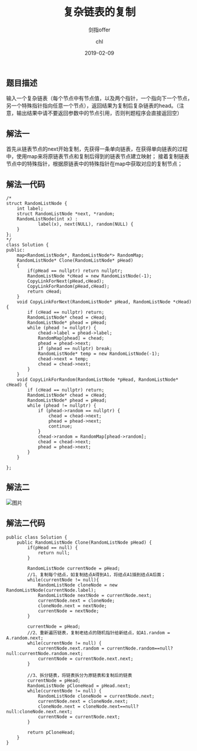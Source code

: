 ﻿---
layout:     post
title:      "复杂链表的复制"
subtitle:   "剑指offer"
date:       2019-02-09
author:     "chl"
header-img: "/img/jzoffer.jpg"
tags:
    - 剑指offer
--- 

## 题目描述
输入一个复杂链表（每个节点中有节点值，以及两个指针，一个指向下一个节点，另一个特殊指针指向任意一个节点），返回结果为复制后复杂链表的head。（注意，输出结果中请不要返回参数中的节点引用，否则判题程序会直接返回空）


## 解法一
首先从链表节点的next开始复制，先获得一条单向链表，在获得单向链表的过程中，使用map来将原链表节点和复制后得到的链表节点建立映射；
接着复制链表节点中的特殊指针，根据原链表中的特殊指针在map中获取对应的复制节点；

## 解法一代码
```
/*
struct RandomListNode {
    int label;
    struct RandomListNode *next, *random;
    RandomListNode(int x) :
            label(x), next(NULL), random(NULL) {
    }
};
*/
class Solution {
public:
    map<RandomListNode*, RandomListNode*> RandomMap;
    RandomListNode* Clone(RandomListNode* pHead)
    {
        if(pHead == nullptr) return nullptr;
        RandomListNode *cHead = new RandomListNode(-1);
        CopyLinkForNext(pHead,cHead);
        CopyLinkForRandom(pHead,cHead);
        return cHead;
    }
    void CopyLinkForNext(RandomListNode* pHead, RandomListNode *cHead) {
        if (cHead == nullptr) return;
        RandomListNode* chead = cHead;
        RandomListNode* phead = pHead;
        while (phead != nullptr) {
            chead->label = phead->label;
            RandomMap[phead] = chead;
            phead = phead->next;
            if (phead == nullptr) break;
            RandomListNode* temp = new RandomListNode(-1);
            chead->next = temp;
            chead = chead->next;
        }
    }
    void CopyLinkForRandom(RandomListNode *pHead, RandomListNode* cHead) {
        if (cHead == nullptr) return;
        RandomListNode* chead = cHead;
        RandomListNode* phead = pHead;
        while (phead != nullptr) {
            if (phead->random == nullptr) {
                chead = chead->next;
                phead = phead->next;
                continue;
            }
            chead->random = RandomMap[phead->random];
            chead = chead->next;
            phead = phead->next;
        }
    }
    
};
```
## 解法二 
![图片](https://note.youdao.com/yws/public/resource/0f1bc32c627d060d4d8f99297e85a4f1/xmlnote/347DA55C3C364C7CBEF85BDCFDCFAE7F/4250)
##  解法二代码
```
public class Solution {
    public RandomListNode Clone(RandomListNode pHead) {
        if(pHead == null) {
            return null;
        }
         
        RandomListNode currentNode = pHead;
        //1、复制每个结点，如复制结点A得到A1，将结点A1插到结点A后面；
        while(currentNode != null){
            RandomListNode cloneNode = new RandomListNode(currentNode.label);
            RandomListNode nextNode = currentNode.next;
            currentNode.next = cloneNode;
            cloneNode.next = nextNode;
            currentNode = nextNode;
        }
         
        currentNode = pHead;
        //2、重新遍历链表，复制老结点的随机指针给新结点，如A1.random = A.random.next;
        while(currentNode != null) {
            currentNode.next.random = currentNode.random==null?null:currentNode.random.next;
            currentNode = currentNode.next.next;
        }
         
        //3、拆分链表，将链表拆分为原链表和复制后的链表
        currentNode = pHead;
        RandomListNode pCloneHead = pHead.next;
        while(currentNode != null) {
            RandomListNode cloneNode = currentNode.next;
            currentNode.next = cloneNode.next;
            cloneNode.next = cloneNode.next==null?null:cloneNode.next.next;
            currentNode = currentNode.next;
        }
         
        return pCloneHead;
    }
}
```
